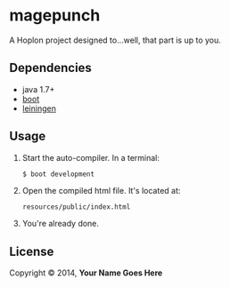 # magepunch

A Hoplon project designed to...well, that part is up to you.

## Dependencies

- java 1.7+
- [boot][1]
- [leiningen][2]

## Usage

1. Start the auto-compiler. In a terminal:

    ```bash
    $ boot development
    ```

2. Open the compiled html file. It's located at:

    ```
    resources/public/index.html
    ```

3. You're already done.

## License

Copyright © 2014, **Your Name Goes Here**

[1]: https://github.com/tailrecursion/boot
[2]: https://github.com/technomancy/leiningen
